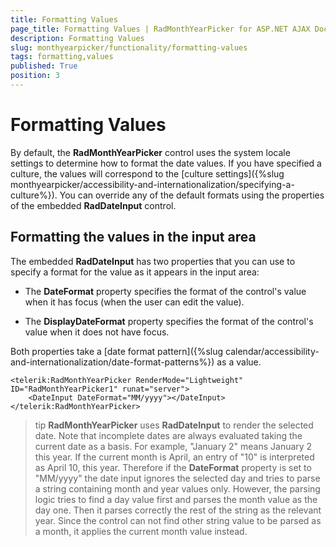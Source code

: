 ```yaml
---
title: Formatting Values
page_title: Formatting Values | RadMonthYearPicker for ASP.NET AJAX Documentation
description: Formatting Values
slug: monthyearpicker/functionality/formatting-values
tags: formatting,values
published: True
position: 3
---
```


# Formatting Values



By default, the **RadMonthYearPicker** control uses the system locale settings to determine how to format the date values. If you have specified a culture, the values will correspond to the [culture settings]({%slug monthyearpicker/accessibility-and-internationalization/specifying-a-culture%}). You can override any of the default formats using the properties of the embedded **RadDateInput** control.

## Formatting the values in the input area

The embedded **RadDateInput** has two properties that you can use to specify a format for the value as it appears in the input area:

* The **DateFormat** property specifies the format of the control's value when it has focus (when the user can edit the value).

* The **DisplayDateFormat** property specifies the format of the control's value when it does not have focus.

Both properties take a [date format pattern]({%slug calendar/accessibility-and-internationalization/date-format-patterns%}) as a value.

````ASPNET
<telerik:RadMonthYearPicker RenderMode="Lightweight" ID="RadMonthYearPicker1" runat="server">
    <DateInput DateFormat="MM/yyyy"></DateInput>
</telerik:RadMonthYearPicker>
````



>tip 
**RadMonthYearPicker** uses **RadDateInput** to render the selected date. Note that incomplete dates are always evaluated taking the current date as a basis. For example, "January 2" means January 2 this year. If the current month is April, an entry of "10" is interpreted as April 10, this year. Therefore if the **DateFormat** property is set to "MM/yyyy" the date input ignores the selected day and tries to parse a string containing month and year values only. However, the parsing logic tries to find a day value first and parses the month value as the day one. Then it parses correctly the rest of the string as the relevant year. Since the control can not find other string value to be parsed as a month, it applies the current month value instead.
>


